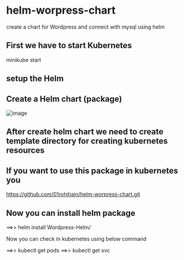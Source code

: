 # helm-worpress-chart
create a chart for Wordpress and connect with  mysql  using helm

## First we have to start Kubernetes
minikube start

## setup the Helm

## Create a Helm chart (package)

![image](https://user-images.githubusercontent.com/54813527/166222844-92fb8e4a-79ef-47ac-b6c1-62f8a8c23f34.png)

## After create helm chart we need to create template directory for creating kubernetes resources

## If you want to use this package in kubernetes you 

https://github.com/01rohitjain/helm-worpress-chart.git

## Now you can install helm package

==>> helm install <release-name> Wordpress-Helm/

Now you can check in kubernetes using below command

==>> kubectl get pods
==>> kubectl get svc
